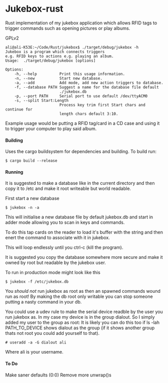 # Jukebox-rust

Rust implementation of my jukebox application which allows RFID tags to trigger commands such as opening pictures or play albums.

GPLv2

```
ali@ali-K53E:~/Code/Rust/jukebox$ ./target/debug/jukebox -h
Jukebox is a program which connects triggers
e.g. RFID keys to actions e.g. playing an album.
Usage:	./target/debug/jukebox [options]

Options:
    -h, --help          Print this usage information.
    -n, --new           Start new database.
    -a, --add           Add mode, add new action triggers to database.
    -f, --database PATH Suggest a name for the database file default
                        ./jukebox.db
    -p, --port PATH     Serial port to use default /dev/ttyACM0
    -s, --split Start:Length
                        Process key trim first Start chars and continue for
                        length chars default 3:10.

```

Example usage would be putting a RFID tag/card in a CD case and using it to trigger your computer to play said album.

#### Building
Uses the cargo buildsystem for dependencies and building.
To build run:

```
$ cargo build --release
```

#### Running
It is suggested to make a database like in the current directory and then copy it to /etc and make it root writeable but world readable.

First start a new database
```
$ jukebox -n -a
```
This will initialise a new database file by default jukebox.db and start in adder mode allowing you to scan in keys and commands.

To do this tap cards on the reader to load it's buffer with the string and then enert the command to associate with it in jukebox.

This will loop endlessly until you ctrl-c (kill the program).

It is suggested you copy the database somewhere more secure and make it owned by root but readable by the jukebox user.

To run in production mode might look like this

```
$ jukebox -f /etc/jukebox.db
```

You *should not* run jukebox as root as then an spawned commands wound run as root! By making the db root only writable you can stop someone putting a nasty command in your db.

You could use a udev rule to make the serial device readble by the user you run jukebox as. In my case my device is in the group dialout. So I simply added my user to the group as root:
It is likely you can do this too if ls -lah PATH_TO_DEVICE shows dialout as the group (if it shows another group thats not root you could add yourself to that).

```
# useradd -a -G dialout ali
```
Where ali is your username.

#### To Do
Make saner defaults (0:0)
Remove more unwrap()s
